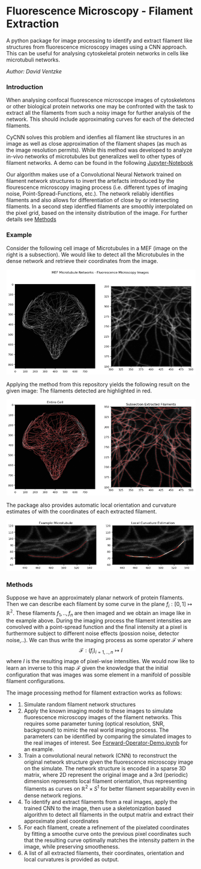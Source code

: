 # Fluorescence Microscopy - Filament Extraction
A python package for image processing to identify and extract filament like structures from fluorescence microscopy images using a CNN approach. This can be useful for analysing cytoskeletal protein networks in cells like microtubuli networks.

_Author: David Ventzke_

### Introduction
When analysing confocal fluorescence microscope images of cytoskeletons or other biological protein networks one may be confronted with the task to extract all the filaments from such a noisy image for further analysis of the network. This should include approximating curves for each of the detected filaments.

CyCNN solves this problem and idenfies all filament like structures in an image as well as close approximation of the filament shapes (as much as the image resolution permits). While this method was developed to analyze in-vivo networks of microtubules but generalizes well to other types of filament networks. A demo can be found in the following [Jupyter-Notebook](CNN%20Demo.ipynb)

Our algorithm makes use of a Convolutional Neural Network trained on filament network structures to invert the artefacts introduced by the flourescence microscopy imaging process (i.e. different types of imaging noise, Point-Spread-Functions, etc.). The network reliably identifies filaments and also allows for differentiation of close by or intersecting filaments. In a second step identfied filaments are smoothly interpolated on the pixel grid, based on the intensity distribution of the image. For further details see [Methods](#methods)

### Example

Consider the following cell image of Microtubules in a MEF (image on the right is a subsection). We would like to detect all the Microtubules in the dense network and retrieve their coordinates from the image. 

![Microtubules in Fibroblast](./example_img/example.png)

Applying the method from this repository yields the following result on the given image: The filaments detected are highlighted in red.

![Demo](./example_img/processed.png)

The package also provides automatic local orientation and curvature estimates of with the coordinates of each extracted filament. 

![Single Microtubule](./example_img/single.png)

### Methods

Suppose we have an approximately planar network of protein filaments. Then we can describe each filament by some curve in the plane $f_i: [0,1] \mapsto \mathbb{R^2}$. These filaments $f_1,..,f_n$ are then imaged and we obtain an image like in the example above. During the imaging process the filament intensities are convolved with a point-spread function and the final intensity at a pixel is furthermore subject to different noise effects (possion noise, detector noise,..). We can thus write the imaging process as some operator $\mathcal F$ where $$\mathcal{F}:(f_i)_{i=1,..,n} \mapsto I$$ where $I$ is the resulting image of pixel-wise intensities. We would now like to learn an inverse to this map $\mathcal F$ given the knowledge that the initial configuration that was images was some element in a manifold of possible filament configurations.

The image processing method for filament extraction works as follows:
- 1) Simulate random filament network structures
- 2) Apply the known imaging model to these images to simulate fluorescence microscopy images of the filament networks. This requires some parameter tuning (optical resolution, SNR, background) to mimic the real world imaging process. The parameters can be identified by comparing the simulated images to the real images of interest. See [Forward-Operator-Demo.ipynb](./Forward-Operator-Demo.ipynb) for an example.
- 3) Train a convolutional neural network (CNN) to reconstruct the original network structure given the fluorescence microscopy image on the simulate. The network structure is encoded in a sparse 3D matrix, where 2D represent the original image and a 3rd (periodic) dimension represents local filament orientation, thus representing filaments as curves on $\mathbb R^2 \times S^1$ for better filament separability even in dense network regions. 
- 4) To identify and extract filaments from a real images, apply the trained CNN to the image, then use a skeletonization based algorithm to detect all filaments in the output matrix and extract their approximate pixel coordinates
- 5) For each filament, create a refinement of the pixelated coordinates by fitting a smoothe curve onto the previous pixel coordinates such that the resulting curve optimally matches the intensity pattern in the image, while preserving smootheness.
- 6) A list of all extracted filaments, their coordinates, orientation and local curvatures is provided as output.

